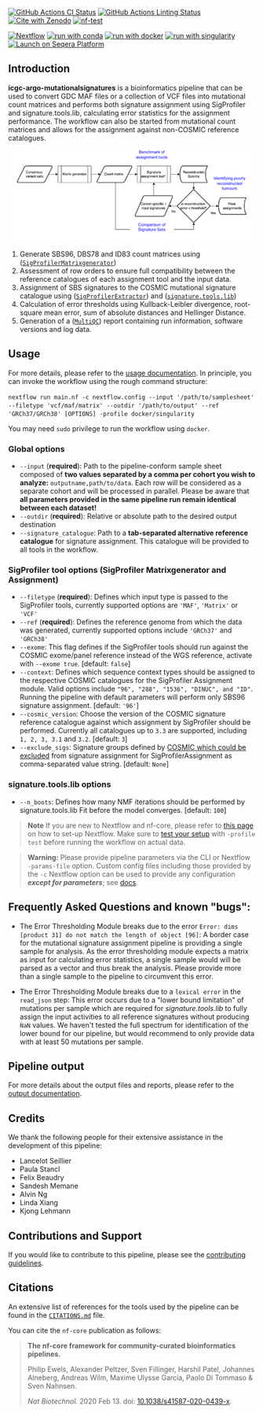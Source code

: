 [![GitHub Actions CI Status](https://github.com/icgc-argo/mutationalsignatures/actions/workflows/ci.yml/badge.svg)](https://github.com/icgc-argo/mutationalsignatures/actions/workflows/ci.yml)
[![GitHub Actions Linting Status](https://github.com/icgc-argo/mutationalsignatures/actions/workflows/linting.yml/badge.svg)](https://github.com/icgc-argo/mutationalsignatures/actions/workflows/linting.yml)[![Cite with Zenodo](http://img.shields.io/badge/DOI-10.5281/zenodo.XXXXXXX-1073c8?labelColor=000000)](https://doi.org/10.5281/zenodo.XXXXXXX)
[![nf-test](https://img.shields.io/badge/unit_tests-nf--test-337ab7.svg)](https://www.nf-test.com)

[![Nextflow](https://img.shields.io/badge/nextflow%20DSL2-%E2%89%A523.04.0-23aa62.svg)](https://www.nextflow.io/)
[![run with conda](http://img.shields.io/badge/run%20with-conda-3EB049?labelColor=000000&logo=anaconda)](https://docs.conda.io/en/latest/)
[![run with docker](https://img.shields.io/badge/run%20with-docker-0db7ed?labelColor=000000&logo=docker)](https://www.docker.com/)
[![run with singularity](https://img.shields.io/badge/run%20with-singularity-1d355c.svg?labelColor=000000)](https://sylabs.io/docs/)
[![Launch on Seqera Platform](https://img.shields.io/badge/Launch%20%F0%9F%9A%80-Seqera%20Platform-%234256e7)](https://cloud.seqera.io/launch?pipeline=https://github.com/icgc-argo/mutationalsignatures)

## Introduction

**icgc-argo-mutationalsignatures** is a bioinformatics pipeline that can be used to convert GDC MAF files or a collection of VCF files into mutational count matrices and performs both signature assignment using SigProfiler and signature.tools.lib, calculating error statistics for the assignment performance. The workflow can also be started from mutational count matrices and allows for the assignment against non-COSMIC reference catalogues.

![workflow_diagram](./assets/workflow_diagramm.png)

1. Generate SBS96, DBS78 and ID83 count matrices using ([`SigProfilerMatrixgenerator`](https://osf.io/s93d5/wiki/home/))
2. Assessment of row orders to ensure full compatibility between the reference catalogues of each assignment tool and the input data.
3. Assignment of SBS signatures to the COSMIC mutational signature catalogue using ([`SigProfilerExtractor`](https://osf.io/t6j7u/wiki/home/)) and ([`signature.tools.lib`](https://github.com/Nik-Zainal-Group/signature.tools.lib))
4. Calculation of error thresholds using Kullback-Leibler divergence, root-square mean error, sum of absolute distances and Hellinger Distance.
5. Generation of a ([`MultiQC`](https://multiqc.info/)) report containing run information, software versions and log data.

## Usage

For more details, please refer to the [usage documentation](docs/usage.md). In principle, you can invoke the workflow using the rough command structure:

`nextflow run main.nf -c nextflow.config --input '/path/to/samplesheet' --filetype 'vcf/maf/matrix' --outdir '/path/to/output' --ref 'GRCh37/GRCh38' [OPTIONS] -profile docker/singularity`

You may need `sudo` privilege to run the workflow using `docker`.

### Global options

- `--input` (**required**): Path to the pipeline-conform sample sheet composed of **two values separated by a comma per cohort you wish to analyze:** `outputname,path/to/data`. Each row will be considered as a separate cohort and will be processed in parallel. Please be aware that **all parameters provided in the same pipeline run remain identical between each dataset!**
- `--outdir` (**required**): Relative or absolute path to the desired output destination
- `--signature_catalogue`: Path to a **tab-separated alternative reference catalogue** for signature assignment. This catalogue will be provided to all tools in the workflow.

### SigProfiler tool options (SigProfiler Matrixgenerator and Assignment)

- `--filetype` (**required**): Defines which input type is passed to the SigProfiler tools, currently supported options are `'MAF'`, `'Matrix'` or `'VCF'`
- `--ref` (**required**): Defines the reference genome from which the data was generated, currently supported options include `'GRCh37'` and `'GRCh38'`
- `--exome`: This flag defines if the SigProfiler tools should run against the COSMIC exome/panel reference instead of the WGS reference, activate with `--exome true`. [default: ```false```]
- `--context`: Defines which sequence context types should be assigned to the respective COSMIC catalogues for the SigProfiler Assignment module. Valid options include `"96", "288", "1536", "DINUC", and "ID"`. Running the pipeline with default parameters will perform only SBS96 signature assignment. [default: ```'96'```]
- `--cosmic_version`: Choose the version of the COSMIC signature reference catalogue against which assignment by SigProfiler should be performed. Currently all catalogues up to `3.3` are supported, including `1, 2, 3, 3.1` and `3.2`. [default: ```3```]
- `--exclude_sigs`: Signature groups defined by [COSMIC which could be excluded](https://github.com/alexandrovlab/SigProfilerAssignment?tab=readme-ov-file#-signature-subgroups) from signature assignment for SigProfilerAssignment as comma-separated value string. [default: `None`]

### signature.tools.lib options

- `--n_boots`: Defines how many NMF iterations should be performed by signature.tools.lib Fit before the model converges. [default: `100`]

> **Note**
> If you are new to Nextflow and nf-core, please refer to [this page](https://nf-co.re/docs/usage/installation) on how
> to set-up Nextflow. Make sure to [test your setup](https://nf-co.re/docs/usage/introduction#how-to-run-a-pipeline)
> with `-profile test` before running the workflow on actual data.

> **Warning:**
> Please provide pipeline parameters via the CLI or Nextflow `-params-file` option. Custom config files including those
> provided by the `-c` Nextflow option can be used to provide any configuration _**except for parameters**_;
> see [docs](https://nf-co.re/usage/configuration#custom-configuration-files).

## Frequently Asked Questions and known "bugs":

- The Error Thresholding Module breaks due to the error `Error: dims [product 31] do not match the length of object [96]`:
  A border case for the mutational signature assignment pipeline is providing a single sample for analysis. As the error thresholding module expects a matrix as input for calculating error statistics, a single sample would will be parsed as a vector and thus break the analysis. Please provide more than a single sample to the pipeline to circumvent this error.

- The Error Thresholding Module breaks due to a `lexical error` in the `read_json` step:
  This error occurs due to a "lower bound limitation" of mutations per sample which are required for _signature.tools.lib_ to fully assign the input activities to all reference signatures without producing `ǸaN` values. We haven't tested the full spectrum for identification of the lower bound for our pipeline, but would recommend to only provide data with at least 50 mutations per sample.

## Pipeline output

For more details about the output files and reports, please refer to the
[output documentation](/docs/output.md).

## Credits

We thank the following people for their extensive assistance in the development of this pipeline:

- Lancelot Seillier
- Paula Stancl
- Felix Beaudry
- Sandesh Memane
- Alvin Ng
- Linda Xiang
- Kjong Lehmann

## Contributions and Support

If you would like to contribute to this pipeline, please see the [contributing guidelines](.github/CONTRIBUTING.md).

## Citations

An extensive list of references for the tools used by the pipeline can be found in the [`CITATIONS.md`](CITATIONS.md) file.

You can cite the `nf-core` publication as follows:

> **The nf-core framework for community-curated bioinformatics pipelines.**
>
> Philip Ewels, Alexander Peltzer, Sven Fillinger, Harshil Patel, Johannes Alneberg, Andreas Wilm, Maxime Ulysse Garcia, Paolo Di Tommaso & Sven Nahnsen.
>
> _Nat Biotechnol._ 2020 Feb 13. doi: [10.1038/s41587-020-0439-x](https://dx.doi.org/10.1038/s41587-020-0439-x).
